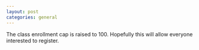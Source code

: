 ```yaml
---
layout: post
categories: general
---
```

The class enrollment cap is raised to 100.  Hopefully this will allow everyone interested to register.

